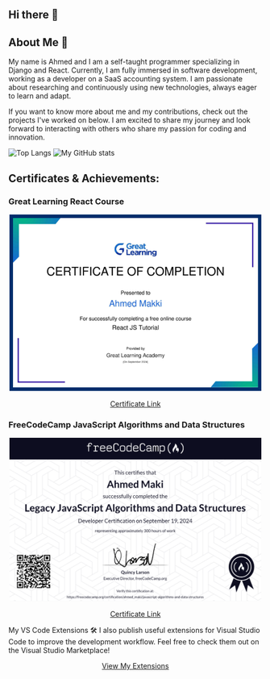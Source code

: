 ## Hi there 👋

## About Me 👤

My name is Ahmed and I am a self-taught programmer specializing in Django and React. Currently, I am fully immersed in software development, working as a developer on a SaaS accounting system. I am passionate about researching and continuously using new technologies, always eager to learn and adapt.

If you want to know more about me and my contributions, check out the projects I've worked on below. I am excited to share my journey and look forward to interacting with others who share my passion for coding and innovation.

![Top Langs](https://github-readme-stats.vercel.app/api/top-langs/?username=Ahmed48-C&theme=tokyonight&layout=compact&hide=procfile) 
![My GitHub stats](https://github-readme-stats.vercel.app/api?username=Ahmed48-C&show_icons=true&theme=tokyonight&layout=compact)

## Certificates & Achievements:

### Great Learning React Course

<p align="center">
  <img src="https://github.com/Ahmed48-C/Ahmed48-C/blob/main/GreatLearning.png" width="500px" alt="Great Learning React Course"/>
</p>
<p align="center">
  <a href="https://www.mygreatlearning.com/certificate/PNYPNHZO" target="_blank">Certificate Link</a>
</p>

### FreeCodeCamp JavaScript Algorithms and Data Structures

<p align="center">
  <img src="https://github.com/Ahmed48-C/Ahmed48-C/blob/main/FreeCodeCamp02.png" width="500px" alt="FreeCodeCamp JavaScript Algorithms and Data Structures"/>
</p>
<p align="center">
  <a href="https://www.freecodecamp.org/certification/ahmed_maki/javascript-algorithms-and-data-structures" target="_blank">Certificate Link</a>
</p>

My VS Code Extensions 🛠️
I also publish useful extensions for Visual Studio Code to improve the development workflow. Feel free to check them out on the Visual Studio Marketplace!

<p align="center"> <a href="https://marketplace.visualstudio.com/publishers/ahmed-maki" target="_blank">View My Extensions</a> </p>
